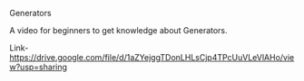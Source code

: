 
Generators

A video for beginners to get knowledge about Generators.


Link-https://drive.google.com/file/d/1aZYejggTDonLHLsCjp4TPcUuVLeVlAHo/view?usp=sharing






